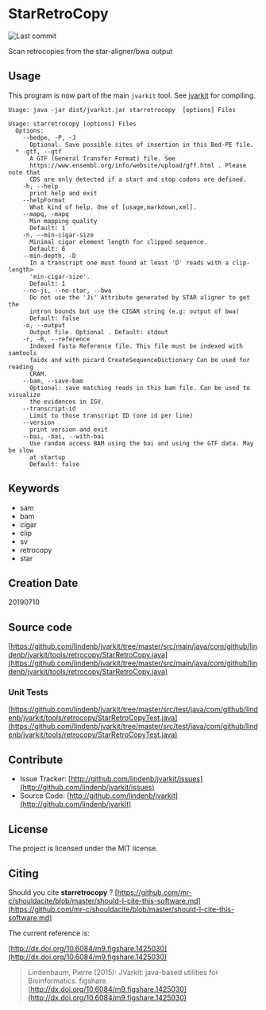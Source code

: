 # StarRetroCopy

![Last commit](https://img.shields.io/github/last-commit/lindenb/jvarkit.png)

Scan retrocopies from the star-aligner/bwa output


## Usage


This program is now part of the main `jvarkit` tool. See [jvarkit](JvarkitCentral.md) for compiling.


```
Usage: java -jar dist/jvarkit.jar starretrocopy  [options] Files

Usage: starretrocopy [options] Files
  Options:
    --bedpe, -P, -J
      Optional. Save possible sites of insertion in this Bed-PE file.
  * -gtf, --gtf
      A GTF (General Transfer Format) file. See 
      https://www.ensembl.org/info/website/upload/gff.html . Please note that 
      CDS are only detected if a start and stop codons are defined.
    -h, --help
      print help and exit
    --helpFormat
      What kind of help. One of [usage,markdown,xml].
    --mapq, -mapq
      Min mapping quality
      Default: 1
    -n, --min-cigar-size
      Minimal cigar element length for clipped sequence.
      Default: 6
    --min-depth, -D
      In a transcript one must found at least 'D' reads with a clip-length> 
      'min-cigar-size'. 
      Default: 1
    --no-ji, --no-star, --bwa
      Do not use the 'Ji' Attribute generated by STAR aligner to get the 
      intron bounds but use the CIGAR string (e.g: output of bwa)
      Default: false
    -o, --output
      Output file. Optional . Default: stdout
    -r, -R, --reference
      Indexed fasta Reference file. This file must be indexed with samtools 
      faidx and with picard CreateSequenceDictionary Can be used for reading 
      CRAM. 
    --bam, --save-bam
      Optional: save matching reads in this bam file. Can be used to visualize 
      the evidences in IGV.
    --transcript-id
      Limit to those transcript ID (one id per line)
    --version
      print version and exit
    --bai, -bai, --with-bai
      Use random access BAM using the bai and using the GTF data. May be slow 
      at startup
      Default: false

```


## Keywords

 * sam
 * bam
 * cigar
 * clip
 * sv
 * retrocopy
 * star



## Creation Date

20190710

## Source code 

[https://github.com/lindenb/jvarkit/tree/master/src/main/java/com/github/lindenb/jvarkit/tools/retrocopy/StarRetroCopy.java](https://github.com/lindenb/jvarkit/tree/master/src/main/java/com/github/lindenb/jvarkit/tools/retrocopy/StarRetroCopy.java)

### Unit Tests

[https://github.com/lindenb/jvarkit/tree/master/src/test/java/com/github/lindenb/jvarkit/tools/retrocopy/StarRetroCopyTest.java](https://github.com/lindenb/jvarkit/tree/master/src/test/java/com/github/lindenb/jvarkit/tools/retrocopy/StarRetroCopyTest.java)


## Contribute

- Issue Tracker: [http://github.com/lindenb/jvarkit/issues](http://github.com/lindenb/jvarkit/issues)
- Source Code: [http://github.com/lindenb/jvarkit](http://github.com/lindenb/jvarkit)

## License

The project is licensed under the MIT license.

## Citing

Should you cite **starretrocopy** ? [https://github.com/mr-c/shouldacite/blob/master/should-I-cite-this-software.md](https://github.com/mr-c/shouldacite/blob/master/should-I-cite-this-software.md)

The current reference is:

[http://dx.doi.org/10.6084/m9.figshare.1425030](http://dx.doi.org/10.6084/m9.figshare.1425030)

> Lindenbaum, Pierre (2015): JVarkit: java-based utilities for Bioinformatics. figshare.
> [http://dx.doi.org/10.6084/m9.figshare.1425030](http://dx.doi.org/10.6084/m9.figshare.1425030)





